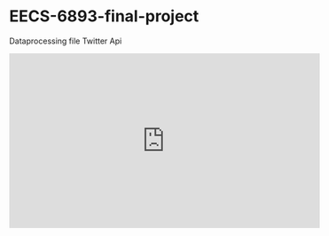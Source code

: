 # EECS-6893-final-project
Dataprocessing file Twitter Api  


<iframe width="560" height="315" src="https://www.youtube.com/embed/aFgrYO8kDU4" title="YouTube video player" frameborder="0" allow="accelerometer; autoplay; clipboard-write; encrypted-media; gyroscope; picture-in-picture; web-share" allowfullscreen></iframe>
